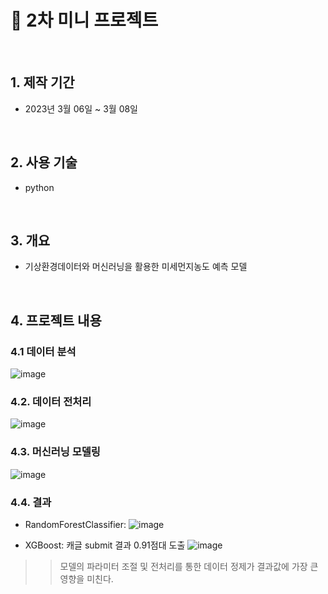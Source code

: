 # :pushpin: 2차 미니 프로젝트
</br>

## 1. 제작 기간 
- 2023년 3월 06일 ~ 3월 08일

</br>

## 2. 사용 기술
- python

</br>

## 3. 개요
- 기상환경데이터와 머신러닝을 활용한 미세먼지농도 예측 모델

</br>

## 4. 프로젝트 내용

### 4.1 데이터 분석
![image](https://github.com/9eun/aivle3th/assets/113655865/f7b8e381-d640-4ca6-9561-44aa1d701014)

### 4.2. 데이터 전처리
![image](https://github.com/9eun/aivle3th/assets/113655865/4c526921-f91a-40e2-81f5-ed7e87d3900c)

### 4.3. 머신러닝 모델링
![image](https://github.com/9eun/aivle3th/assets/113655865/6daa47d7-f2fb-4adb-8dda-0fbb9789701d)



### 4.4. 결과
- RandomForestClassifier: 
![image](https://github.com/9eun/aivle3th/assets/113655865/2af2883c-1348-430e-99bb-8ba013e2b690)

- XGBoost: 캐글 submit 결과 0.91점대 도출
![image](https://github.com/9eun/aivle3th/assets/113655865/f9818a2e-6c07-4b18-9810-828b547036bc)

>> 모델의 파라미터 조절 및 전처리를 통한 데이터 정제가 결과값에 가장 큰 영향을 미친다.

</br>


